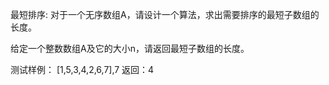最短排序:
对于一个无序数组A，请设计一个算法，求出需要排序的最短子数组的长度。

给定一个整数数组A及它的大小n，请返回最短子数组的长度。

测试样例：
[1,5,3,4,2,6,7],7
返回：4

